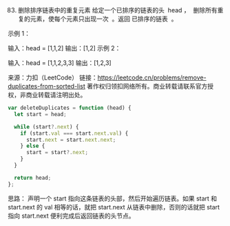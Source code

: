 83. 删除排序链表中的重复元素
    给定一个已排序的链表的头  head ，  删除所有重复的元素，使每个元素只出现一次  。返回 已排序的链表  。

示例 1：

输入：head = [1,1,2]
输出：[1,2]
示例 2：

输入：head = [1,1,2,3,3]
输出：[1,2,3]

来源：力扣（LeetCode）
链接：https://leetcode.cn/problems/remove-duplicates-from-sorted-list
著作权归领扣网络所有。商业转载请联系官方授权，非商业转载请注明出处。

```js
var deleteDuplicates = function (head) {
  let start = head;

  while (start?.next) {
    if (start.val === start.next.val) {
      start.next = start.next.next;
    } else {
      start = start?.next;
    }
  }

  return head;
};
```
思路：
声明一个 start 指向这条链表的头部，然后开始遍历链表。如果 start 和 start.next 的 val 相等的话，就把 start.next 从链表中删除，否则的话就把 start 指向 start.next 便利完成后返回链表的头节点。